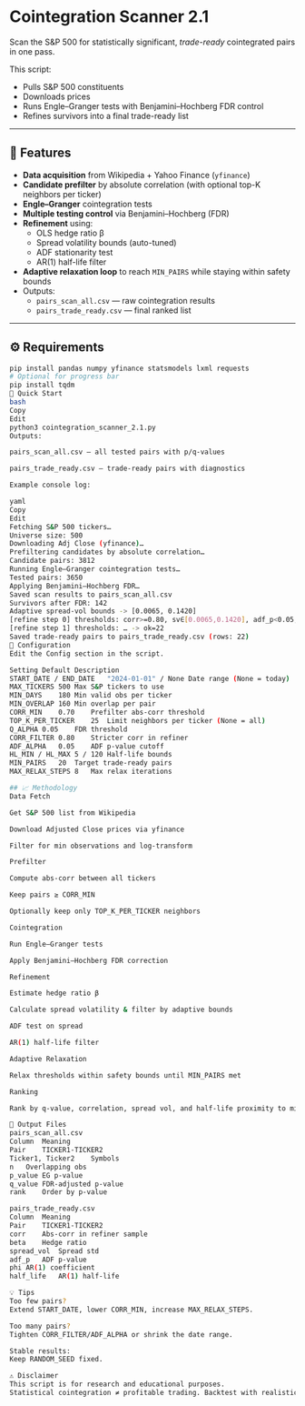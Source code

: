 # Cointegration Scanner 2.1

Scan the S&P 500 for statistically significant, *trade-ready* cointegrated pairs in one pass.

This script:
- Pulls S&P 500 constituents
- Downloads prices
- Runs Engle–Granger tests with Benjamini–Hochberg FDR control
- Refines survivors into a final trade-ready list

---

## 📌 Features

- **Data acquisition** from Wikipedia + Yahoo Finance (`yfinance`)
- **Candidate prefilter** by absolute correlation (with optional top-K neighbors per ticker)
- **Engle–Granger** cointegration tests
- **Multiple testing control** via Benjamini–Hochberg (FDR)
- **Refinement** using:
  - OLS hedge ratio β
  - Spread volatility bounds (auto-tuned)
  - ADF stationarity test
  - AR(1) half-life filter
- **Adaptive relaxation loop** to reach `MIN_PAIRS` while staying within safety bounds
- Outputs:
  - `pairs_scan_all.csv` — raw cointegration results
  - `pairs_trade_ready.csv` — final ranked list

---

## ⚙️ Requirements

```bash
pip install pandas numpy yfinance statsmodels lxml requests
# Optional for progress bar
pip install tqdm
🚀 Quick Start
bash
Copy
Edit
python3 cointegration_scanner_2.1.py
Outputs:

pairs_scan_all.csv — all tested pairs with p/q-values

pairs_trade_ready.csv — trade-ready pairs with diagnostics

Example console log:

yaml
Copy
Edit
Fetching S&P 500 tickers…
Universe size: 500
Downloading Adj Close (yfinance)…
Prefiltering candidates by absolute correlation…
Candidate pairs: 3812
Running Engle–Granger cointegration tests…
Tested pairs: 3650
Applying Benjamini–Hochberg FDR…
Saved scan results to pairs_scan_all.csv
Survivors after FDR: 142
Adaptive spread-vol bounds -> [0.0065, 0.1420]
[refine step 0] thresholds: corr>=0.80, sv∈[0.0065,0.1420], adf_p<0.05, hl∈[5,120]  -> ok=18
[refine step 1] thresholds: … -> ok=22
Saved trade-ready pairs to pairs_trade_ready.csv (rows: 22)
🔧 Configuration
Edit the Config section in the script.

Setting	Default	Description
START_DATE / END_DATE	"2024-01-01" / None	Date range (None = today)
MAX_TICKERS	500	Max S&P tickers to use
MIN_DAYS	180	Min valid obs per ticker
MIN_OVERLAP	160	Min overlap per pair
CORR_MIN	0.70	Prefilter abs-corr threshold
TOP_K_PER_TICKER	25	Limit neighbors per ticker (None = all)
Q_ALPHA	0.05	FDR threshold
CORR_FILTER	0.80	Stricter corr in refiner
ADF_ALPHA	0.05	ADF p-value cutoff
HL_MIN / HL_MAX	5 / 120	Half-life bounds
MIN_PAIRS	20	Target trade-ready pairs
MAX_RELAX_STEPS	8	Max relax iterations

## 📈 Methodology
Data Fetch

Get S&P 500 list from Wikipedia

Download Adjusted Close prices via yfinance

Filter for min observations and log-transform

Prefilter

Compute abs-corr between all tickers

Keep pairs ≥ CORR_MIN

Optionally keep only TOP_K_PER_TICKER neighbors

Cointegration

Run Engle–Granger tests

Apply Benjamini–Hochberg FDR correction

Refinement

Estimate hedge ratio β

Calculate spread volatility & filter by adaptive bounds

ADF test on spread

AR(1) half-life filter

Adaptive Relaxation

Relax thresholds within safety bounds until MIN_PAIRS met

Ranking

Rank by q-value, correlation, spread vol, and half-life proximity to mid-range

📄 Output Files
pairs_scan_all.csv
Column	Meaning
Pair	TICKER1-TICKER2
Ticker1, Ticker2	Symbols
n	Overlapping obs
p_value	EG p-value
q_value	FDR-adjusted p-value
rank	Order by p-value

pairs_trade_ready.csv
Column	Meaning
Pair	TICKER1-TICKER2
corr	Abs-corr in refiner sample
beta	Hedge ratio
spread_vol	Spread std
adf_p	ADF p-value
phi	AR(1) coefficient
half_life	AR(1) half-life

💡 Tips
Too few pairs?
Extend START_DATE, lower CORR_MIN, increase MAX_RELAX_STEPS.

Too many pairs?
Tighten CORR_FILTER/ADF_ALPHA or shrink the date range.

Stable results:
Keep RANDOM_SEED fixed.

⚠️ Disclaimer
This script is for research and educational purposes.
Statistical cointegration ≠ profitable trading. Backtest with realistic costs and risk controls before trading.
